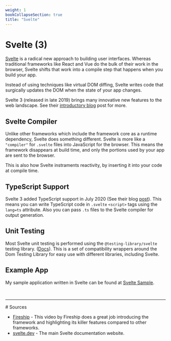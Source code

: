 ```yaml
---
weight: 1
bookCollapseSection: true
title: "Svelte"
---
```


# Svelte (3)

[Svelte](https://svelte.dev/) is a radical new approach to building user interfaces. Whereas traditional frameworks like React and Vue do the bulk of their work in the browser, Svelte shifts that work into a compile step that happens when you build your app.

Instead of using techniques like virtual DOM diffing, Svelte writes code that surgically updates the DOM when the state of your app changes.

Svelte 3 (released in late 2019) brings many innovative new features to the web landscape. See their [introductory blog](https://svelte.dev/blog/svelte-3-rethinking-reactivity) post for more.

## Svelte Compiler

Unlike other frameworks which include the framework core as a runtime dependency, Svelte does something different. Svelte is more like a `"compiler"` for `.svelte` files into JavaScript for the browser. This means the framework disappears at build time, and only the portions used by your app are sent to the browser.

This is also how Svelte instraments reactivity, by inserting it into your code at compile time.

## TypeScript Support

Svelte 3 added TypeScript support in July 2020 (See their blog [post](https://svelte.dev/blog/svelte-and-typescript)). This means you can write TypeScript code in `.svelte` `<script>` tags using the `lang=ts` attribute. Also you can pass `.ts` files to the Svelte compiler for output generation.

## Unit Testing

Most Svelte unit testing is performed using the `@testing-library/svelte` testing library. ([Docs](https://testing-library.com/docs/svelte-testing-library/intro/)). This is a set of compatibility wrappers around the Dom Testing Library for easy use with different libraries, including Svelte.

## Example App

My sample application written in Svelte can be found at [Svelte Sample](https://github.com/brisberg/svelte-sample).

<br>

<hr>
# Sources

- [Fireship](https://www.youtube.com/watch?v=043h4ugAj4c&ab_channel=Fireship) - This video by Fireship does a great job introducing the framework and highlighting its killer features compared to other frameworks.
- [svelte.dev](https://svelte.dev/) - The main Svelte documentation website.
